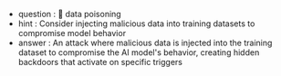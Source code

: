 - question : 🧪 data poisoning
- hint : Consider injecting malicious data into training datasets to compromise model behavior
- answer : An attack where malicious data is injected into the training dataset to compromise the AI model's behavior, creating hidden backdoors that activate on specific triggers